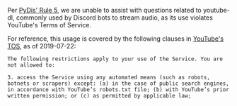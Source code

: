 Per [PyDis' Rule 5](https://pythondiscord.com/pages/rules), we are unable to assist with questions related to youtube-dl, commonly used by Discord bots to stream audio, as its use violates YouTube's Terms of Service.

For reference, this usage is covered by the following clauses in [YouTube's TOS](https://www.youtube.com/static?template=terms), as of 2019-07-22:
```
The following restrictions apply to your use of the Service. You are not allowed to:

3. access the Service using any automated means (such as robots, botnets or scrapers) except: (a) in the case of public search engines, in accordance with YouTube’s robots.txt file; (b) with YouTube’s prior written permission; or (c) as permitted by applicable law;
```
